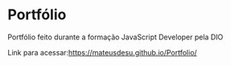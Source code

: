 # Portfólio

Portfólio feito durante a formação JavaScript Developer pela DIO


Link para acessar:https://mateusdesu.github.io/Portfolio/
